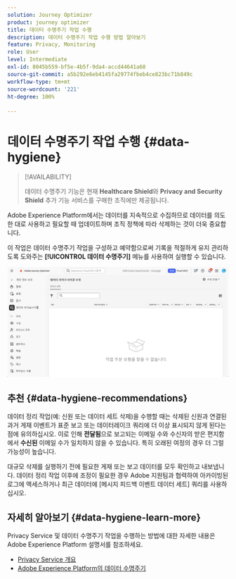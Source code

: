 ```yaml
---
solution: Journey Optimizer
product: journey optimizer
title: 데이터 수명주기 작업 수행
description: 데이터 수명주기 작업 수행 방법 알아보기
feature: Privacy, Monitoring
role: User
level: Intermediate
exl-id: 8045b559-bf5e-4b5f-9da4-accd44641a68
source-git-commit: a5b292e6eb4145fa29774fbeb4ce823bc71b849c
workflow-type: tm+mt
source-wordcount: '221'
ht-degree: 100%

---
```


# 데이터 수명주기 작업 수행 {#data-hygiene}

>[!AVAILABILITY]
>
>데이터 수명주기 기능은 현재 **Healthcare Shield**&#x200B;와 **Privacy and Security Shield** 추가 기능 서비스를 구매한 조직에만 제공됩니다.

Adobe Experience Platform에서는 데이터를 지속적으로 수집하므로 데이터를 의도한 대로 사용하고 필요할 때 업데이트하며 조직 정책에 따라 삭제하는 것이 더욱 중요합니다.

이 작업은 데이터 수명주기 작업을 구성하고 예약함으로써 기록을 적절하게 유지 관리하도록 도와주는 **[!UICONTROL 데이터 수명주기]** 메뉴를 사용하여 실행할 수 있습니다.

![](assets/data-hygiene.png)


## 추천 {#data-hygiene-recommendations}

데이터 정리 작업(예: 신원 또는 데이터 세트 삭제)을 수행할 때는 삭제된 신원과 연결된 과거 게재 이벤트가 표준 보고 또는 데이터레이크 쿼리에 더 이상 표시되지 않게 된다는 점에 유의하십시오. 이로 인해 **전달됨**&#x200B;으로 보고되는 이메일 수와 수신자의 받은 편지함에서 **수신된** 이메일 수가 일치하지 않을 수 있습니다. 특히 오래된 여정의 경우 더 그럴 가능성이 높습니다.

대규모 삭제를 실행하기 전에 필요한 게재 또는 보고 데이터를 모두 확인하고 내보냅니다. 데이터 정리 작업 이후에 조정이 필요한 경우 Adobe 지원팀과 협력하여 아카이빙된 로그에 액세스하거나 최근 데이터에 [메시지 피드백 이벤트 데이터 세트] 쿼리를 사용하십시오.

## 자세히 알아보기 {#data-hygiene-learn-more}

Privacy Service 및 데이터 수명주기 작업을 수행하는 방법에 대한 자세한 내용은 Adobe Experience Platform 설명서를 참조하세요.

* [Privacy Service 개요](https://experienceleague.adobe.com/docs/experience-platform/privacy/home.html?lang=ko)
* [Adobe Experience Platform의 데이터 수명주기](https://experienceleague.adobe.com/docs/experience-platform/hygiene/home.html?lang=ko)
